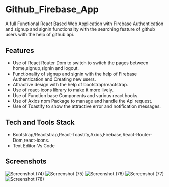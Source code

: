 
# Github_Firebase_App

A full Functional React Based Web Application with Firebase Authentication and signup and signin functionality with the searching feature of github users with the help of github api.


## Features

- Use of React Router Dom to switch to switch the pages between home,signup,signin and logout.
- Functionality of signup and signin with the help of Firebase Authentication and Creating new users.
- Attractive design with the help of bootstrap/reactstrap.
- Use of react-icons library to make it more lively.
- Use of Function base Components and various react hooks.
- Use of Axios npm Package to manage and handle the Api request.
- Use of Toastify to show the attractive error and notification messages. 



## Tech and Tools Stack

- Bootstrap/Reactstrap,React-Toastify,Axios,Firebase,React-Router-Dom,react-icons.
- Text Editor-Vs Code 



## Screenshots

![Screenshot (74)](https://user-images.githubusercontent.com/42023583/209834165-3dffcc48-dab8-485c-a18f-d99d4fe56867.png)
![Screenshot (75)](https://user-images.githubusercontent.com/42023583/209834179-0802bf07-f5aa-4125-88f4-5f5d46c03089.png)
![Screenshot (76)](https://user-images.githubusercontent.com/42023583/209834208-1cfd0541-0c9e-418f-b00b-e2ebe12224e7.png)
![Screenshot (77)](https://user-images.githubusercontent.com/42023583/209834337-1982d740-40d4-4e92-9f7d-8737b834fd01.png)
![Screenshot (78)](https://user-images.githubusercontent.com/42023583/209834344-936101bb-421a-4919-9823-726b24f24e67.png)

